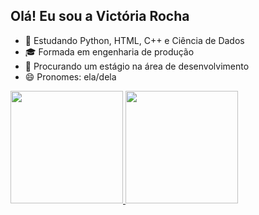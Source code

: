 ## Olá! Eu sou a Victória Rocha

- 🌱 Estudando Python, HTML, C++ e Ciência de Dados
- 🎓 Formada em engenharia de produção
- 👯 Procurando um estágio na área de desenvolvimento 
- 😄 Pronomes: ela/dela
<div>
<a href="https://github.com/Vicotirah">
<img height="180cm" src="https://github-readme-stats.vercel.app/api?username=Vicotirah&show_icons=true&theme=dracula&include_all_commits=true&count_private=true"/>
<img height="180cm" src="https://github-readme-stats.vercel.app/api?username=Vicotirah&show_icons=true"/>


</div>
